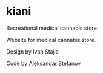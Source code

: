 # kiani
Recreational medical cannabis store

Website for medical cannabis store.

Design by Ivan Stajic

Code by Aleksandar Stefanov

